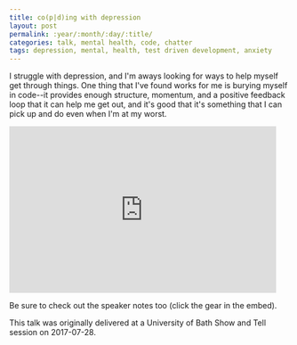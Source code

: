 ```yaml
---
title: co(p|d)ing with depression
layout: post
permalink: :year/:month/:day/:title/
categories: talk, mental health, code, chatter
tags: depression, mental, health, test driven development, anxiety
---
```


I struggle with depression, and I'm aways looking for ways to help myself get through things. One thing that I've found works for me is burying myself in code--it provides enough structure, momentum, and a positive feedback loop that it can help me get out, and it's good that it's something that I can pick up and do even when I'm at my worst.

<!-- more -->

<iframe src="https://docs.google.com/presentation/d/1oG6STwsticSt3aNQStaYefSsbOtR0gqSDV8OhXihQvc/embed?start=false&loop=false&delayms=5000" frameborder="0" width="480" height="299" allowfullscreen="true" mozallowfullscreen="true" webkitallowfullscreen="true"></iframe>

Be sure to check out the speaker notes too (click the gear in the embed).

This talk was originally delivered at a University of Bath Show and Tell session on 2017-07-28.
